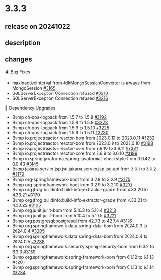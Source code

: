 # 3.3.3

## release on 20241022
## description
## changes
🪲 Bug Fixes

* maxInactiveInterval from JdkMongoSessionConverter is always from MongoSession <a href="https://github.com/spring-projects/spring-session/issues/3165" data-hovercard-type="issue" data-hovercard-url="/spring-projects/spring-session/issues/3165/hovercard">#3165</a>
* SQLServerException Connection refused <a href="https://github.com/spring-projects/spring-session/issues/3218" data-hovercard-type="issue" data-hovercard-url="/spring-projects/spring-session/issues/3218/hovercard">#3218</a>
* SQLServerException Connection refused <a href="https://github.com/spring-projects/spring-session/issues/3216" data-hovercard-type="issue" data-hovercard-url="/spring-projects/spring-session/issues/3216/hovercard">#3216</a>

🔨 Dependency Upgrades

* Bump ch-qos-logback from 1.5.7 to 1.5.8 <a href="https://github.com/spring-projects/spring-session/pull/3192" data-hovercard-type="pull_request" data-hovercard-url="/spring-projects/spring-session/pull/3192/hovercard">#3192</a>
* Bump ch-qos-logback from 1.5.8 to 1.5.9 <a href="https://github.com/spring-projects/spring-session/pull/3223" data-hovercard-type="pull_request" data-hovercard-url="/spring-projects/spring-session/pull/3223/hovercard">#3223</a>
* Bump ch-qos-logback from 1.5.9 to 1.5.10 <a href="https://github.com/spring-projects/spring-session/pull/3225" data-hovercard-type="pull_request" data-hovercard-url="/spring-projects/spring-session/pull/3225/hovercard">#3225</a>
* Bump ch-qos-logback from 1.5.9 to 1.5.11 <a href="https://github.com/spring-projects/spring-session/pull/3230" data-hovercard-type="pull_request" data-hovercard-url="/spring-projects/spring-session/pull/3230/hovercard">#3230</a>
* Bump io.projectreactor:reactor-bom from 2023.0.10 to 2023.0.11 <a href="https://github.com/spring-projects/spring-session/pull/3232" data-hovercard-type="pull_request" data-hovercard-url="/spring-projects/spring-session/pull/3232/hovercard">#3232</a>
* Bump io.projectreactor:reactor-bom from 2023.0.9 to 2023.0.10 <a href="https://github.com/spring-projects/spring-session/pull/3198" data-hovercard-type="pull_request" data-hovercard-url="/spring-projects/spring-session/pull/3198/hovercard">#3198</a>
* Bump io.projectreactor:reactor-core from 3.6.10 to 3.6.11 <a href="https://github.com/spring-projects/spring-session/pull/3231" data-hovercard-type="pull_request" data-hovercard-url="/spring-projects/spring-session/pull/3231/hovercard">#3231</a>
* Bump io.projectreactor:reactor-core from 3.6.9 to 3.6.10 <a href="https://github.com/spring-projects/spring-session/pull/3199" data-hovercard-type="pull_request" data-hovercard-url="/spring-projects/spring-session/pull/3199/hovercard">#3199</a>
* Bump io.spring.javaformat:spring-javaformat-checkstyle from 0.0.42 to 0.0.43 <a href="https://github.com/spring-projects/spring-session/pull/3145" data-hovercard-type="pull_request" data-hovercard-url="/spring-projects/spring-session/pull/3145/hovercard">#3145</a>
* Bump jakarta.servlet.jsp.jstl:jakarta.servlet.jsp.jstl-api from 3.0.1 to 3.0.2 <a href="https://github.com/spring-projects/spring-session/pull/3179" data-hovercard-type="pull_request" data-hovercard-url="/spring-projects/spring-session/pull/3179/hovercard">#3179</a>
* Bump org-springframework-boot from 3.2.8 to 3.2.9 <a href="https://github.com/spring-projects/spring-session/pull/3175" data-hovercard-type="pull_request" data-hovercard-url="/spring-projects/spring-session/pull/3175/hovercard">#3175</a>
* Bump org-springframework-boot from 3.2.9 to 3.2.10 <a href="https://github.com/spring-projects/spring-session/pull/3210" data-hovercard-type="pull_request" data-hovercard-url="/spring-projects/spring-session/pull/3210/hovercard">#3210</a>
* Bump org.jfrog.buildinfo:build-info-extractor-gradle from 4.33.20 to 4.33.21 <a href="https://github.com/spring-projects/spring-session/pull/3170" data-hovercard-type="pull_request" data-hovercard-url="/spring-projects/spring-session/pull/3170/hovercard">#3170</a>
* Bump org.jfrog.buildinfo:build-info-extractor-gradle from 4.33.21 to 4.33.22 <a href="https://github.com/spring-projects/spring-session/pull/3195" data-hovercard-type="pull_request" data-hovercard-url="/spring-projects/spring-session/pull/3195/hovercard">#3195</a>
* Bump org.junit:junit-bom from 5.10.3 to 5.10.4 <a href="https://github.com/spring-projects/spring-session/pull/3213" data-hovercard-type="pull_request" data-hovercard-url="/spring-projects/spring-session/pull/3213/hovercard">#3213</a>
* Bump org.junit:junit-bom from 5.10.4 to 5.10.5 <a href="https://github.com/spring-projects/spring-session/pull/3221" data-hovercard-type="pull_request" data-hovercard-url="/spring-projects/spring-session/pull/3221/hovercard">#3221</a>
* Bump org.postgresql:postgresql from 42.7.3 to 42.7.4 <a href="https://github.com/spring-projects/spring-session/pull/3176" data-hovercard-type="pull_request" data-hovercard-url="/spring-projects/spring-session/pull/3176/hovercard">#3176</a>
* Bump org.springframework.data:spring-data-bom from 2024.0.3 to 2024.0.4 <a href="https://github.com/spring-projects/spring-session/pull/3205" data-hovercard-type="pull_request" data-hovercard-url="/spring-projects/spring-session/pull/3205/hovercard">#3205</a>
* Bump org.springframework.data:spring-data-bom from 2024.0.4 to 2024.0.5 <a href="https://github.com/spring-projects/spring-session/pull/3238" data-hovercard-type="pull_request" data-hovercard-url="/spring-projects/spring-session/pull/3238/hovercard">#3238</a>
* Bump org.springframework.security:spring-security-bom from 6.3.2 to 6.3.3 <a href="https://github.com/spring-projects/spring-session/pull/3169" data-hovercard-type="pull_request" data-hovercard-url="/spring-projects/spring-session/pull/3169/hovercard">#3169</a>
* Bump org.springframework:spring-framework-bom from 6.1.12 to 6.1.13 <a href="https://github.com/spring-projects/spring-session/pull/3201" data-hovercard-type="pull_request" data-hovercard-url="/spring-projects/spring-session/pull/3201/hovercard">#3201</a>
* Bump org.springframework:spring-framework-bom from 6.1.13 to 6.1.14 <a href="https://github.com/spring-projects/spring-session/pull/3234" data-hovercard-type="pull_request" data-hovercard-url="/spring-projects/spring-session/pull/3234/hovercard">#3234</a>

